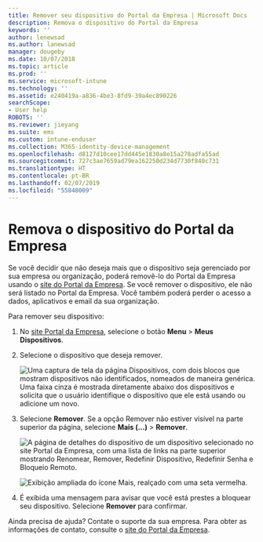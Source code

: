 ```yaml
---
title: Remover seu dispositivo do Portal da Empresa | Microsoft Docs
description: Remova o dispositivo do Portal da Empresa
keywords: ''
author: lenewsad
ms.author: lanewsad
manager: dougeby
ms.date: 10/07/2018
ms.topic: article
ms.prod: ''
ms.service: microsoft-intune
ms.technology: ''
ms.assetid: e240419a-a836-4be3-8fd9-39a4ec890226
searchScope:
- User help
ROBOTS: ''
ms.reviewer: jieyang
ms.suite: ems
ms.custom: intune-enduser
ms.collection: M365-identity-device-management
ms.openlocfilehash: d8127d10cee17dd445e1830a8e15a278adfa55ad
ms.sourcegitcommit: 727c3ae7659ad79ea162250d234d7730f840c731
ms.translationtype: HT
ms.contentlocale: pt-BR
ms.lasthandoff: 02/07/2019
ms.locfileid: "55848009"
---
```

# <a name="remove-your-device-from-the-company-portal"></a>Remova o dispositivo do Portal da Empresa

Se você decidir que não deseja mais que o dispositivo seja gerenciado por sua empresa ou organização, poderá removê-lo do Portal da Empresa usando o [site do Portal da Empresa](https://go.microsoft.com/fwlink/?linkid=2010980). Se você remover o dispositivo, ele não será listado no Portal da Empresa. Você também poderá perder o acesso a dados, aplicativos e email da sua organização.

Para remover seu dispositivo:

1. No [site Portal da Empresa](https://portal.manage.microsoft.com), selecione o botão __Menu__ > __Meus Dispositivos__.  

2. Selecione o dispositivo que deseja remover.  

    ![Uma captura de tela da página Dispositivos, com dois blocos que mostram dispositivos não identificados, nomeados de maneira genérica. Uma faixa cinza é mostrada diretamente abaixo dos dispositivos e solicita que o usuário identifique o dispositivo que ele está usando ou adicione um novo.](./media/rename-reset-device-step2-1808.png) 

3. Selecione **Remover**. Se a opção Remover não estiver visível na parte superior da página, selecione **Mais (…)** > **Remover**.  

   ![A página de detalhes do dispositivo de um dispositivo selecionado no site Portal da Empresa, com uma lista de links na parte superior mostrando Renomear, Remover, Redefinir Dispositivo, Redefinir Senha e Bloqueio Remoto. ](./media/rename-reset-device-1808.png)  
  

    ![Exibição ampliada do ícone Mais, realçado com uma seta vermelha.](./media/rename-reset-device-step3-more-1808.png)   

4. É exibida uma mensagem para avisar que você está prestes a bloquear seu dispositivo. Selecione **Remover** para confirmar.  

Ainda precisa de ajuda? Contate o suporte da sua empresa. Para obter as informações de contato, consulte o [site do Portal da Empresa](https://go.microsoft.com/fwlink/?linkid=2010980).
